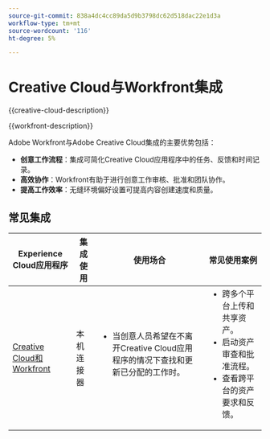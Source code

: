 ```yaml
---
source-git-commit: 838a4dc4cc89da5d9b3798dc62d518dac22e1d3a
workflow-type: tm+mt
source-wordcount: '116'
ht-degree: 5%

---
```



# Creative Cloud与Workfront集成

{{creative-cloud-description}}

{{workfront-description}}

Adobe Workfront与Adobe Creative Cloud集成的主要优势包括：

+ **创意工作流程**：集成可简化Creative Cloud应用程序中的任务、反馈和时间记录。
+ **高效协作**：Workfront有助于进行创意工作审核、批准和团队协作。
+ **提高工作效率**：无缝环境偏好设置可提高内容创建速度和质量。

## 常见集成

<table>
    <thead>
        <tr>
            <th>Experience Cloud应用程序</th>
            <th>集成使用</th>
            <th>使用场合</th>
            <th>常见使用案例</th>
        </tr>
    </thead>
    <tbody>
        <tr>
            <td><a href="https://experienceleague.adobe.com/docs/workfront-learn/tutorials-workfront/integrations/adobe-creative-cloud/use-adobe-workfront-extensions-for-creative-cloud.html" target="_blank" rel="noreferrer">Creative Cloud和Workfront</a></td>
            <td>本机连接器</td>
            <td>
                <ul style="margin-top: 0;">
                    <li>当创意人员希望在不离开Creative Cloud应用程序的情况下查找和更新已分配的工作时。</li>
                </ul>
            </td>
            <td>
              <ul style="margin-top: 0;">
                <li>跨多个平台上传和共享资产。</li>
                <li>启动资产审查和批准流程。</li>
                <li>查看跨平台的资产要求和反馈。</li>  
              </ul>
            </td>
        </tr>       
    </tbody>          
</table>
